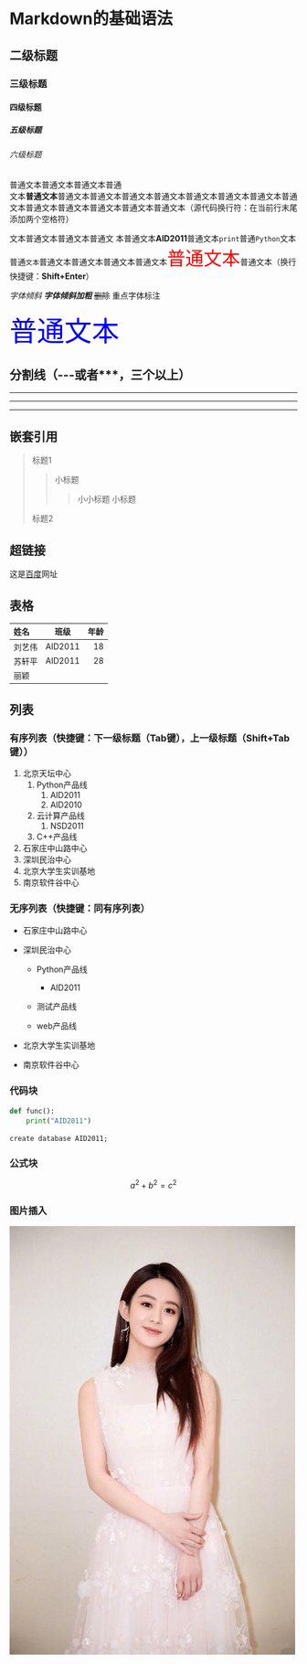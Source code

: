 # Markdown的基础语法

## 二级标题

### 三级标题

#### 四级标题

##### 五级标题

###### 六级标题

普通文本普通文本普通文本普通  
文本**普通文本**普通文本普通文本普通文本普通文本普通文本普通文本普通文本普通文本普通文本普通文本普通文本普通文本普通文本（源代码换行符：在当前行末尾添加两个空格符）

文本普通文本普通文本普通文
本普通文本**AID2011**普通文本`print`普通`Python`文本普通`文本`普通文本普通文本普通文本普通文本<font color=red size=6 face="微软雅黑">普通文本</font>普通文本（换行快捷键：**Shift+Enter**）

*字体倾斜*
***字体倾斜加粗***
~~删除~~
重点字体标注

<font color=blue size=10 face="微软雅黑">普通文本</font>

## 分割线（---或者***，三个以上）

***

---

****

## 嵌套引用

> 标题1
> > 小标题
> > > 小小标题
> > 小标题
>
> 标题2

## 超链接

这是[百度](https://www.baidu.com/)网址

## 表格

| 姓名   |  班级   | 年龄 |
| :----- | :-----: | ---: |
| 刘艺伟 | AID2011 |   18 |
| 苏轩平 | AID2011 |   28 |
| 丽颖   |         |      |

## 列表

### 有序列表（快捷键：下一级标题（Tab键），上一级标题（Shift+Tab键））

1. 北京天坛中心
   1. Python产品线
      1. AID2011
      2. AID2010
   2. 云计算产品线
      1. NSD2011
   3. C++产品线
2. 石家庄中山路中心
3. 深圳民治中心
4. 北京大学生实训基地
5. 南京软件谷中心

### 无序列表（快捷键：同有序列表）

- 石家庄中山路中心

- 深圳民治中心

  - Python产品线

    - AID2011

  - 测试产品线

  - web产品线

    

- 北京大学生实训基地

- 南京软件谷中心

### 代码块

```python
def func():
	print("AID2011")
```

```mysql
create database AID2011;
```

### 公式块

$$
a^2+b^2=c^2
$$

### 图片插入

![](./img/001.jpg)

